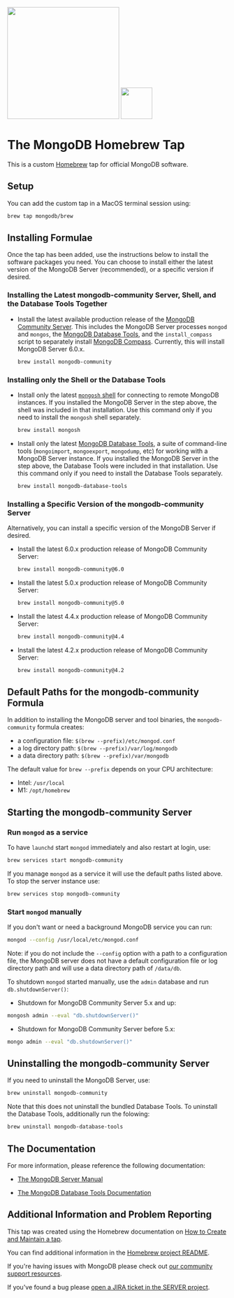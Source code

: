 <img src="https://webassets.mongodb.com/_com_assets/cms/mongodb-logo-rgb-j6w271g1xn.jpg" width="256"> <img src="https://brew.sh/assets/img/homebrew-256x256.png" height="72">

# The MongoDB Homebrew Tap

This is a custom [Homebrew](https://brew.sh) tap for official MongoDB software.

## Setup

You can add the custom tap in a MacOS terminal session using:

```bash
brew tap mongodb/brew
```

## Installing Formulae

Once the tap has been added, use the instructions below to install the software packages you need. You can choose to install either the latest version of the MongoDB Server (recommended), or a specific version if desired.

### Installing the Latest mongodb-community Server, Shell, and the Database Tools Together

 * Install the latest available production release of the [MongoDB Community Server](https://docs.mongodb.com/manual/). This includes the MongoDB Server processes `mongod` and `mongos`, the [MongoDB Database Tools](https://docs.mongodb.com/database-tools/), and the `install_compass` script to separately install [MongoDB Compass](https://docs.mongodb.com/compass/). Currently, this will install MongoDB Server 6.0.x.

   ```bash
   brew install mongodb-community
   ```

### Installing only the Shell or the Database Tools

 * Install only the latest [`mongosh` shell](https://www.mongodb.com/docs/mongodb-shell/) for connecting to remote MongoDB instances. If you installed the MongoDB Server in the step above, the shell was included in that installation. Use this command only if you need to install the `mongosh` shell separately.

   ```bash
   brew install mongosh
   ```

 * Install only the latest [MongoDB Database Tools](https://docs.mongodb.com/database-tools/), a suite of command-line tools (`mongoimport`, `mongoexport`, `mongodump`, etc) for working with a MongoDB Server instance. If you installed the MongoDB Server in the step above, the Database Tools were included in that installation. Use this command only if you need to install the Database Tools separately.

   ```bash
   brew install mongodb-database-tools
   ```

### Installing a Specific Version of the mongodb-community Server

Alternatively, you can install a specific version of the MongoDB Server if desired.

 * Install the latest 6.0.x production release of MongoDB Community Server:
   ```bash
   brew install mongodb-community@6.0
   ```

 * Install the latest 5.0.x production release of MongoDB Community Server:
   ```bash
   brew install mongodb-community@5.0
   ```

 * Install the latest 4.4.x production release of MongoDB Community Server:
   ```bash
   brew install mongodb-community@4.4
   ```

* Install the latest 4.2.x production release of MongoDB Community Server:
   ```bash
   brew install mongodb-community@4.2
   ```

## Default Paths for the mongodb-community Formula

In addition to installing the MongoDB server and tool binaries, the `mongodb-community` formula creates:

 * a configuration file: `$(brew --prefix)/etc/mongod.conf`
 * a log directory path: `$(brew --prefix)/var/log/mongodb`
 * a data directory path: `$(brew --prefix)/var/mongodb`

The default value for `brew --prefix` depends on your CPU architecture:

  * Intel: `/usr/local`
  * M1: `/opt/homebrew`

## Starting the mongodb-community Server

### Run `mongod` as a service

To have `launchd` start `mongod` immediately and also restart at login, use:

```bash
brew services start mongodb-community
```
If you manage `mongod` as a service it will use the default paths listed above. To stop the server instance use:

```bash
brew services stop mongodb-community
```

### Start `mongod` manually

If you don't want or need a background MongoDB service you can run:

```bash
mongod --config /usr/local/etc/mongod.conf
```
Note: if you do not include the `--config` option with a path to a configuration file, the MongoDB server does not have a default configuration file or log directory path and will use a data directory path of `/data/db`.

To shutdown `mongod` started manually, use the `admin` database and run `db.shutdownServer()`:

 * Shutdown for MongoDB Community Server 5.x and up:

```bash
mongosh admin --eval "db.shutdownServer()"
```

 * Shutdown for MongoDB Community Server before 5.x:

```bash
mongo admin --eval "db.shutdownServer()"
```

## Uninstalling the mongodb-community Server

If you need to uninstall the MongoDB Server, use:

```bash
brew uninstall mongodb-community
```

Note that this does not uninstall the bundled Database Tools. To uninstall the Database Tools, additionally run the folowing:

```bash
brew uninstall mongodb-database-tools
```

## The Documentation

For more information, please reference the following documentation:

* [The MongoDB Server Manual](https://docs.mongodb.com/manual/)

* [The MongoDB Database Tools Documentation](https://docs.mongodb.com/database-tools/)

## Additional Information and Problem Reporting

This tap was created using the Homebrew documentation on [How to Create and Maintain a tap](https://github.com/Homebrew/brew/blob/master/docs/How-to-Create-and-Maintain-a-Tap.md).

You can find additional information in the [Homebrew project README](https://github.com/Homebrew/brew#homebrew).

If you're having issues with MongoDB please check out [our community support resources](https://www.mongodb.com/community-support-resources).

If you've found a bug please [open a JIRA ticket in the SERVER project](https://jira.mongodb.org).
